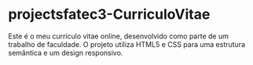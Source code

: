 # projectsfatec3-CurriculoVitae
Este é o meu currículo vitae online, desenvolvido como parte de um trabalho de faculdade. O projeto utiliza HTML5 e CSS para uma estrutura semântica e um design responsivo.
